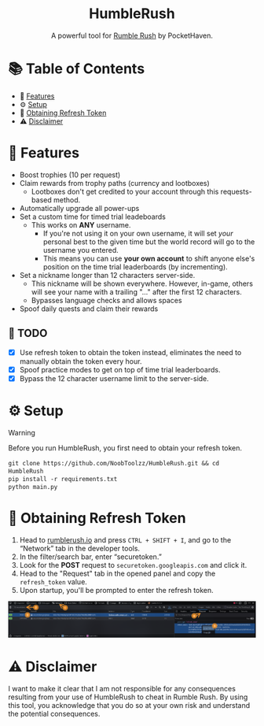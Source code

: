 <h1 align="center">HumbleRush</h1>
<p align="center">A powerful tool for <a href="https://rumblerush.io">Rumble Rush</a> by PocketHaven.</p>


# 📚 Table of Contents

- 🌟 [Features](#features)
- ⚙️ [Setup](#setup)
- 🔑 [Obtaining Refresh Token](#obtaining-refresh-token)
- ⚠️ [Disclaimer](#disclaimer)

#  <a id="features"></a>🌟 Features

- Boost trophies (10 per request)
- Claim rewards from trophy paths (currency and lootboxes)
  - Lootboxes don't get credited to your account through this requests-based method.
- Automatically upgrade all power-ups
- Set a custom time for timed trial leadeboards
  - This works on **ANY** username.
    - If you're not using it on your own username, it will set *your* personal best to the given time but the world record will go to the username you entered.
    - This means you can use **your own account** to shift anyone else's position on the time trial leaderboards (by incrementing).
- Set a nickname longer than 12 characters server-side.
  - This nickname will be shown everywhere. However, in-game, others will see your name with a trailing "..." after the first 12 characters.
  - Bypasses language checks and allows spaces
- Spoof daily quests and claim their rewards

## 📝 TODO
- [x] Use refresh token to obtain the token instead, eliminates the need to manually obtain the token every hour.
- [x] Spoof practice modes to get on top of time trial leaderboards.
- [x] Bypass the 12 character username limit to the server-side.

# <a id="setup"></a>⚙️ Setup

> [!WARNING]
> Before you run HumbleRush, you first need to obtain your refresh token.

```plaintext
git clone https://github.com/NoobToolzz/HumbleRush.git && cd HumbleRush
pip install -r requirements.txt
python main.py
```

# <a id="obtaining-refresh-token"></a>🔑 Obtaining Refresh Token

1. Head to [rumblerush.io](https://rumblerush.io) and press `CTRL + SHIFT + I`, and go to the “Network” tab in the developer tools.
2. In the filter/search bar, enter “securetoken.”
3. Look for the **POST** request to `securetoken.googleapis.com` and click it.
4. Head to the "Request" tab in the opened panel and copy the `refresh_token` value.
5. Upon startup, you'll be prompted to enter the refresh token.

![Steps](data/attachments/steps.png)

# <a id="disclaimer"></a>⚠️ Disclaimer

I want to make it clear that I am not responsible for any consequences resulting from your use of HumbleRush to cheat in Rumble Rush. By using this tool, you acknowledge that you do so at your own risk and understand the potential consequences.
